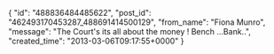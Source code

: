  {
   "id": "488836484485622",
   "post_id": "462493170453287_488691414500129",
   "from_name": "Fiona Munro",
   "message": "The Court's its all about the money ! Bench ...Bank..",
   "created_time": "2013-03-06T09:17:55+0000"
 }
